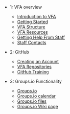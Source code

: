 - 1: VFA overview
  - [Introduction to VFA](Introduction.md)
  - [Getting Started](getting_started.md)
  - [VFA Structure](vfa_Structure.md)
  - [VFA Resources](resources.md)
  - [Getting Help From Staff](getting_help_from_staff.md)
  - [Staff Contacts](contacts.md)

- 2: GitHub
  - [Creating an Account](creating_an_account.md)
  - [VFA Repositories](vfa_repositories.md)
  - [GitHub Training](https://volumetricformat.github.io/GitHub_Training/#/)
  
- 3: Groups.io Functionality
  - [Groups.io](groups.io.md)
  - [Groups.io calendar](groups_io_calendar.md)
  - [Groups.io files](groups_io_working_with_files.md)
  - [Groups.io Wiki page](groups_io_wiki.md)


  
